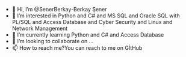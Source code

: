 - 👋 Hi, I’m @SenerBerkay-Berkay Şener
- 👀 I’m interested in Python and C# and MS SQL and Oracle SQL with PL/SQL and Access Database and Cyber Security and Linux and Network Management
- 🌱 I’m currently learning Python and C# and Access Database
- 💞️ I’m looking to collaborate on ...
- 📫 How to reach me?You can reach to me on GİtHub


<!---
SenerBerkay/SenerBerkay is a ✨ special ✨ repository because its `README.md` (this file) appears on your GitHub profile.
You can click the Preview link to take a look at your changes.
--->
